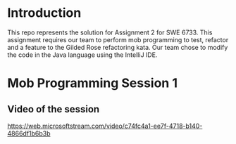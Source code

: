 # Introduction 
This repo represents the solution for Assignment 2 for SWE 6733. This assignment requires our team to perform mob programming to test, refactor and a feature to the Gilded Rose refactoring kata. Our team chose to modify the code in the Java language using the IntelliJ IDE.

# Mob Programming Session 1

## Video of the session
https://web.microsoftstream.com/video/c74fc4a1-ee7f-4718-b140-4866df1b6b3b
